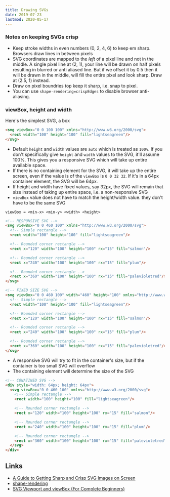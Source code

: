```yaml
---
title: Drawing SVGs
date: 2019-07-23
lastmod: 2020-05-17
---
```


###  Notes on keeping SVGs crisp

- Keep stroke widths in even numbers (0, 2, 4, 6) to keep em sharp. Browsers draw lines in between pixels
- SVG coordinates are mapped to the _left_ of a pixel line and not in the middle. A single pixel line at (2, 1), your line will be drawn on half pixels resulting in blurred or anti aliased line. But if we offset it by 0.5 then it will be drawn in the middle, will fill the entire pixel and look sharp. Draw at (2.5, 1) instead.
- Draw on pixel boundries top keep it sharp, i.e. snap to pixel.
- You can use `shape-rendering=crispEdges` to disable browser anti-aliasing. 

### viewBox, height and width

Here's the simplest SVG, a box

```html
<svg viewBox="0 0 100 100" xmlns="http://www.w3.org/2000/svg">
  <rect width="100" height="100" fill="lightseagreen"/>
</svg>
```

- Default `height` and `width` values are `auto` which is treated as `100%`. If you don't specifically give `height` and `width` values to the SVG, it'll assume 100%. This gives you a responsive SVG which will take up entire available space. 
- If there is no containing element for the SVG, it will take up the entire screen, even if the value is of the `viewBox` is `0 0 32 32`. If it's in a 64px container element, the SVG will be 64px.
- If height and width have fixed values, say 32px, the SVG will remain that size instead of taking up entire space, i.e. a non-responsive SVG
- `viewBox` value does not have to match the height/width value. they don't have to be the same SVG

```
viewBox = <min-x> <min-y> <width> <height>
```

```html
<!-- RESPONSIVE SVG -->
<svg viewBox="0 0 460 100" xmlns="http://www.w3.org/2000/svg">
  <!-- Simple rectangle -->
  <rect width="100" height="100" fill="lightseagreen"/>

  <!-- Rounded corner rectangle -->
  <rect x="120" width="100" height="100" rx="15" fill="salmon"/>

  <!-- Rounded corner rectangle -->
  <rect x="240" width="100" height="100" rx="15" fill="plum"/>

  <!-- Rounded corner rectangle -->
  <rect x="360" width="100" height="100" rx="15" fill="palevioletred"/>
</svg>
```

```html
<!-- FIXED SIZE SVG -->
<svg viewBox="0 0 460 100" width="460" height="100" xmlns="http://www.w3.org/2000/svg">
  <!-- Simple rectangle -->
  <rect width="100" height="100" fill="lightseagreen"/>

  <!-- Rounded corner rectangle -->
  <rect x="120" width="100" height="100" rx="15" fill="salmon"/>

  <!-- Rounded corner rectangle -->
  <rect x="240" width="100" height="100" rx="15" fill="plum"/>

  <!-- Rounded corner rectangle -->
  <rect x="360" width="100" height="100" rx="15" fill="palevioletred"/>
</svg>
```

- A responsive SVG will try to fit in the container's size, but if the container is too small SVG will overflow
- The containing element will determine the size of the SVG

```html
<!-- CONATINED SVG -->
<div style="width: 64px; height: 64px">
  <svg viewBox="0 0 460 100" xmlns="http://www.w3.org/2000/svg">
    <!-- Simple rectangle -->
    <rect width="100" height="100" fill="lightseagreen"/>

    <!-- Rounded corner rectangle -->
    <rect x="120" width="100" height="100" rx="15" fill="salmon"/>

    <!-- Rounded corner rectangle -->
    <rect x="240" width="100" height="100" rx="15" fill="plum"/>

    <!-- Rounded corner rectangle -->
    <rect x="360" width="100" height="100" rx="15" fill="palevioletred"/>
  </svg>
</div>
```

Links
---
- [A Guide to Getting Sharp and Crisp SVG Images on Screen](https://vecta.io/blog/guide-to-getting-sharp-and-crisp-svg-images)
- [shape-rendering](https://developer.mozilla.org/en-US/docs/Web/SVG/Attribute/shape-rendering)
- [SVG Viewport and viewBox (For Complete Beginners)](https://webdesign.tutsplus.com/tutorials/svg-viewport-and-viewbox-for-beginners--cms-30844)